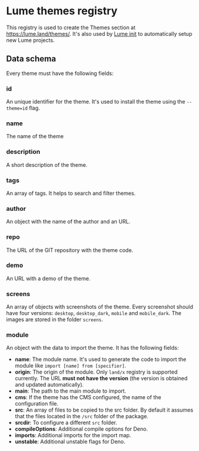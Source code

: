# Lume themes registry

This registry is used to create the Themes section at https://lume.land/themes/.
It's also used by [Lume init](https://github.com/lumeland/init) to automatically
setup new Lume projects.

## Data schema

Every theme must have the following fields:

### id

An unique identifier for the theme. It's used to install the theme using the
`--theme=id` flag.

### name

The name of the theme

### description

A short description of the theme.

### tags

An array of tags. It helps to search and filter themes.

### author

An object with the name of the author and an URL.

### repo

The URL of the GIT repository with the theme code.

### demo

An URL with a demo of the theme.

### screens

An array of objects with screenshots of the theme. Every screenshot should have
four versions: `desktop`, `desktop_dark`, `mobile` and `mobile_dark`. The images
are stored in the folder `screens`.

### module

An object with the data to import the theme. It has the following fields:

- **name**: The module name. It's used to generate the code to import the module
  like `import [name] from [specifier]`.
- **origin**: The origin of the module. Only `land/x` registry is supported
  currently. The URL **must not have the version** (the version is obtained and
  updated automatically).
- **main**: The path to the main module to import.
- **cms**: If the theme has the CMS configured, the name of the configuration
  file.
- **src**: An array of files to be copied to the src folder. By default it
  assumes that the files located in the `/src` folder of the package.
- **srcdir**: To configure a different `src` folder.
- **compileOptions**: Additional compile options for Deno.
- **imports**: Additional imports for the import map.
- **unstable**: Additional unstable flags for Deno.